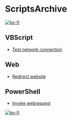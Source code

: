# ScriptsArchive

[![ko-fi](https://ko-fi.com/img/githubbutton_sm.svg)](https://ko-fi.com/I3I63W4OK)

## VBScript

- [Test network connection](./VBScript/TestNetWorkConnection.vbs)

## Web

- [Redirect website](./Web/index.html)

## PowerShell

- [Invoke webrequest](./PowerShell/invoke-webrequest.ps1)

[![ko-fi](https://ko-fi.com/img/githubbutton_sm.svg)](https://ko-fi.com/I3I63W4OK)